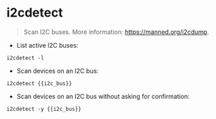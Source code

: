 # i2cdetect

> Scan I2C buses.
> More information: <https://manned.org/i2cdump>.

- List active I2C buses:

`i2cdetect -l`

- Scan devices on an I2C bus:

`i2cdetect {{i2c_bus}}`

- Scan devices on an I2C bus without asking for confirmation:

`i2cdetect -y {{i2c_bus}}`
